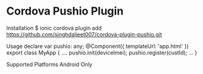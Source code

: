 Cordova Pushio Plugin
======================

Installation
$ ionic cordova plugin add https://github.com/singhdaljeet007/cordova-plugin-pushio.git

Usage
declare var pushio: any;
@Component({
  templateUrl: 'app.html'
})
export class MyApp {
….
pushio.init(deviceImei);
pushio.register(custId);
…
}

Supported Platforms
Android Only